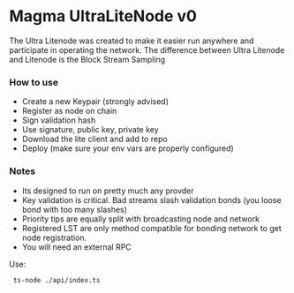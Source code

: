 # Magma UltraLiteNode v0

The Ultra Litenode was created to make it easier run anywhere and participate in operating the network. 
The difference between Ultra Litenode and Litenode is the Block Stream Sampling

### How to use
* Create a new Keypair (strongly advised)
* Register as node on chain
* Sign validation hash
* Use signature, public key, private key
* Download the lite client and add to repo
* Deploy (make sure your env vars are properly configured)

### Notes
* Its designed to run on pretty much any provder
* Key validation is critical. Bad streams slash validation bonds (you loose bond with too many slashes)
* Priority tips are equally split with broadcasting node and network
* Registered LST are only method compatible for bonding network to get node registration. 
* You will need an external RPC

Use: 
```
 ts-node ./api/index.ts 
 ```